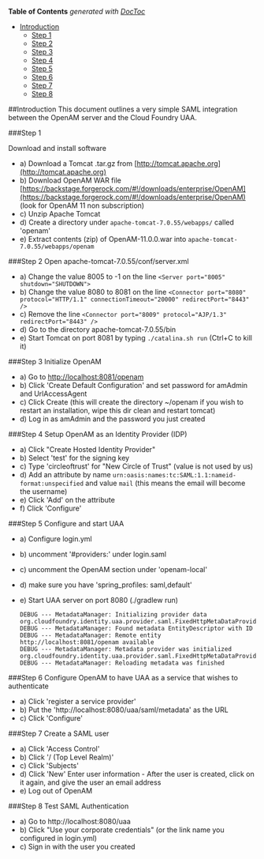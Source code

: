 <!-- START doctoc generated TOC please keep comment here to allow auto update -->
<!-- DON'T EDIT THIS SECTION, INSTEAD RE-RUN doctoc TO UPDATE -->
**Table of Contents**  *generated with [DocToc](https://github.com/thlorenz/doctoc)*

- [Introduction](#introduction)
  - [Step 1](#step-1)
  - [Step 2](#step-2)
  - [Step 3](#step-3)
  - [Step 4](#step-4)
  - [Step 5](#step-5)
  - [Step 6](#step-6)
  - [Step 7](#step-7)
  - [Step 8](#step-8)

<!-- END doctoc generated TOC please keep comment here to allow auto update -->

##Introduction
This document outlines a very simple SAML integration between the OpenAM server and the 
Cloud Foundry UAA.

###Step 1

Download and install software

  - a) Download a Tomcat .tar.gz from [http://tomcat.apache.org](http://tomcat.apache.org)
  - b) Download OpenAM WAR file [https://backstage.forgerock.com/#!/downloads/enterprise/OpenAM](https://backstage.forgerock.com/#!/downloads/enterprise/OpenAM) (look for OpenAM 11 non subscription)
  - c) Unzip Apache Tomcat
  - d) Create a directory under `apache-tomcat-7.0.55/webapps/` called 'openam'
  - e) Extract contents (zip) of OpenAM-11.0.0.war into `apache-tomcat-7.0.55/webapps/openam`

###Step 2
Open apache-tomcat-7.0.55/conf/server.xml

  - a) Change the value 8005 to -1 on the line 
    `<Server port="8005" shutdown="SHUTDOWN">`
  - b) Change the value 8080 to 8081 on the line 
    `<Connector port="8080" protocol="HTTP/1.1"
               connectionTimeout="20000"
               redirectPort="8443" />`
  - c) Remove the line 
    `<Connector port="8009" protocol="AJP/1.3" redirectPort="8443" />`
  - d) Go to the directory apache-tomcat-7.0.55/bin
  - e) Start Tomcat on port 8081 by typing `./catalina.sh run` (Ctrl+C to kill it)

###Step 3
Initialize OpenAM

  - a) Go to [http://localhost:8081/openam](http://localhost:8081/openam)
  - b) Click 'Create Default Configuration' and set password for amAdmin and UrlAccessAgent
  - c) Click Create
     (this will create the directory ~/openam 
      if you wish to restart an installation, wipe this dir clean and restart tomcat)
  - d) Log in as amAdmin and the password you just created

###Step 4
Setup OpenAM as an Identity Provider (IDP)

  - a) Click "Create Hosted Identity Provider"
  - b) Select 'test' for the signing key
  - c) Type 'circleoftrust' for "New Circle of Trust" (value is not used by us)
  - d) Add an attribute by name `urn:oasis:names:tc:SAML:1.1:nameid-format:unspecified` and value `mail` (this means the email will become the username)
  - e) Click 'Add' on the attribute
  - f) Click 'Configure'


###Step 5
Configure and start UAA

  - a) Configure login.yml
  - b) uncomment '#providers:' under login.saml
  - c) uncomment the OpenAM section under 'openam-local'
  - d) make sure you have 'spring_profiles: saml,default'
  - e) Start UAA server on port 8080 (./gradlew run)

        DEBUG --- MetadataManager: Initializing provider data org.cloudfoundry.identity.uaa.provider.saml.FixedHttpMetaDataProvider@41f4a18b
        DEBUG --- MetadataManager: Found metadata EntityDescriptor with ID
        DEBUG --- MetadataManager: Remote entity http://localhost:8081/openam available
        DEBUG --- MetadataManager: Metadata provider was initialized org.cloudfoundry.identity.uaa.provider.saml.FixedHttpMetaDataProvider@41f4a18b
        DEBUG --- MetadataManager: Reloading metadata was finished

###Step 6
Configure OpenAM to have UAA as a service that wishes to authenticate

  - a) Click 'register a service provider'
  - b) Put the 'http://localhost:8080/uaa/saml/metadata' as the URL
  - c) Click 'Configure'

###Step 7
Create a SAML user

  - a) Click 'Access Control'
  - b) Click '/ (Top Level Realm)'
  - c) Click 'Subjects'
  - d) Click 'New'
    Enter user information - 
    After the user is created, click on it again, and give the user an email address
  - e) Log out of OpenAM

###Step 8
Test SAML Authentication

  - a) Go to http://localhost:8080/uaa
  - b) Click "Use your corporate credentials" (or the link name you configured in login.yml)
  - c) Sign in with the user you created
